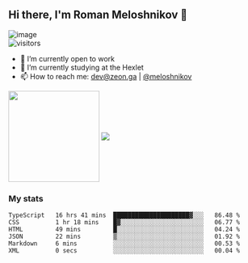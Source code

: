 ## Hi there, I'm Roman Meloshnikov 👋

![image](https://www.codewars.com/users/aldangold/badges/small?theme=light)<br>
![visitors](https://visitor-badge.glitch.me/badge?page_id=aldangold&left_color=blue&right_color=lightgray)

<!--
Here are some ideas to get you started:

- 🧰 I’m currently open to work
- 👯 I’m looking to collaborate on ...
- 🤔 I’m looking for help with ...
- 💬 Ask me about ...
- 📫 How to reach me: meloshnikov
- 😄 Pronouns: ...
- ⚡ Fun fact: ...
-->

- 🧰 I’m currently open to work
- 🌱 I’m currently studying at the Hexlet
- 📫 How to reach me: dev@zeon.ga | [@meloshnikov](https://telegram.me/meloshnikov)

<span>
<a>
<img align="center" height="180em" src="https://github-readme-stats.vercel.app/api?username=meloshnikov&show_icons=true&hide_border=true&&count_private=true&include_all_commits=true" />
</a>
<a>
<img align="center" src="https://github-readme-stats.vercel.app/api/top-langs/?username=meloshnikov&layout=compact&hide_border=true" />
</a>
</span>


### My stats
<!--START_SECTION:waka-->

```text
TypeScript   16 hrs 41 mins  █████████████████████▓░░░   86.48 %
CSS          1 hr 18 mins    █▓░░░░░░░░░░░░░░░░░░░░░░░   06.77 %
HTML         49 mins         █░░░░░░░░░░░░░░░░░░░░░░░░   04.24 %
JSON         22 mins         ▒░░░░░░░░░░░░░░░░░░░░░░░░   01.92 %
Markdown     6 mins          ░░░░░░░░░░░░░░░░░░░░░░░░░   00.53 %
XML          0 secs          ░░░░░░░░░░░░░░░░░░░░░░░░░   00.04 %
```

<!--END_SECTION:waka-->

